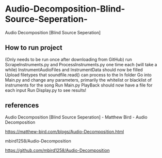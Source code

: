 # Audio-Decomposition-Blind-Source-Seperation-
Audio Decomposition [Blind Source Seperation]

## How to run project

(Only needs to be run once after downloading from GitHub) run ScrapeInstruments.py and ProcessInstruments.py one time each (will take a while) InstrumentAudioFiles and InstrumentData should now be filled
Upload filetypes that soundfile.read() can process to the In folder
Go into Main.py and change any parameters, primarily the whitelist or blacklist of instruments for the song
Run Main.py PlayBack should now have a file for each input
Run Display.py to see results!

## references

Audio Decomposition [Blind Source Seperation] - Matthew Bird - Audio Decomposition

https://matthew-bird.com/blogs/Audio-Decomposition.html

mbird1258/Audio-Decomposition

https://github.com/mbird1258/Audio-Decomposition
